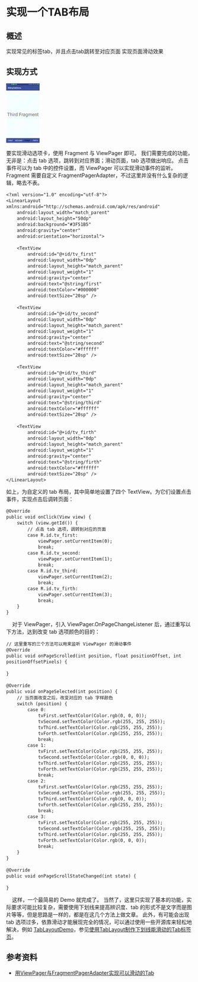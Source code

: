 # 实现一个TAB布局

## 概述

实现常见的标签tab，并且点击tab跳转至对应页面
实现页面滑动效果

## 实现方式

<img src="https://github.com/Zhai-Wang/BaiduIfeDemo/blob/master/Android/SlidingTabDemo/screenshots/1.gif"/>

要实现滑动选项卡，使用 Fragment 与 ViewPager 即可。
我们需要完成的功能，无非是：点击 tab 选项，跳转到对应界面；滑动页面，tab 选项做出响应。
点击事件可以为 tab 中的控件设置，而 ViewPager 可以实现滑动事件的监听。
Fragment 需要自定义 FragmentPagerAdapter，不过这里并没有什么复杂的逻辑，略去不表。

    <?xml version="1.0" encoding="utf-8"?>
    <LinearLayout xmlns:android="http://schemas.android.com/apk/res/android"
        android:layout_width="match_parent"
        android:layout_height="50dp"
        android:background="#3F51B5"
        android:gravity="center"
        android:orientation="horizontal">

        <TextView
            android:id="@+id/tv_first"
            android:layout_width="0dp"
            android:layout_height="match_parent"
            android:layout_weight="1"
            android:gravity="center"
            android:text="@string/first"
            android:textColor="#000000"
            android:textSize="20sp" />

        <TextView
            android:id="@+id/tv_second"
            android:layout_width="0dp"
            android:layout_height="match_parent"
            android:layout_weight="1"
            android:gravity="center"
            android:text="@string/second"
            android:textColor="#ffffff"
            android:textSize="20sp" />

        <TextView
            android:id="@+id/tv_third"
            android:layout_width="0dp"
            android:layout_height="match_parent"
            android:layout_weight="1"
            android:gravity="center"
            android:text="@string/third"
            android:textColor="#ffffff"
            android:textSize="20sp" />

        <TextView
            android:id="@+id/tv_firth"
            android:layout_width="0dp"
            android:layout_height="match_parent"
            android:layout_weight="1"
            android:gravity="center"
            android:text="@string/firth"
            android:textColor="#ffffff"
            android:textSize="20sp" />
    </LinearLayout>

如上，为自定义的 tab 布局，其中简单地设置了四个 TextView。为它们设置点击事件，实现点击后调转页面：

    @Override
    public void onClick(View view) {
        switch (view.getId()) {
            // 点击 tab 选项，调转到对应的页面
            case R.id.tv_first:
                viewPager.setCurrentItem(0);
                break;
            case R.id.tv_second:
                viewPager.setCurrentItem(1);
                break;
            case R.id.tv_third:
                viewPager.setCurrentItem(2);
                break;
            case R.id.tv_firth:
                viewPager.setCurrentItem(3);
                break;
        }
    }
    
对于 ViewPager，引入 ViewPager.OnPageChangeListener 后，通过重写以下方法，达到改变 tab 选项颜色的目的：

    // 这里重写的三个方法可以用来监听 ViewPager 的滑动事件
    @Override
    public void onPageScrolled(int position, float positionOffset, int positionOffsetPixels) {

    }

    @Override
    public void onPageSelected(int position) {
        // 当页面改变之后，改变对应的 tab 字样颜色
        switch (position) {
            case 0:
                tvFirst.setTextColor(Color.rgb(0, 0, 0));
                tvSecond.setTextColor(Color.rgb(255, 255, 255));
                tvThird.setTextColor(Color.rgb(255, 255, 255));
                tvForth.setTextColor(Color.rgb(255, 255, 255));
                break;
            case 1:
                tvFirst.setTextColor(Color.rgb(255, 255, 255));
                tvSecond.setTextColor(Color.rgb(0, 0, 0));
                tvThird.setTextColor(Color.rgb(255, 255, 255));
                tvForth.setTextColor(Color.rgb(255, 255, 255));
                break;
            case 2:
                tvFirst.setTextColor(Color.rgb(255, 255, 255));
                tvSecond.setTextColor(Color.rgb(255, 255, 255));
                tvThird.setTextColor(Color.rgb(0, 0, 0));
                tvForth.setTextColor(Color.rgb(255, 255, 255));
                break;
            case 3:
                tvFirst.setTextColor(Color.rgb(255, 255, 255));
                tvSecond.setTextColor(Color.rgb(255, 255, 255));
                tvThird.setTextColor(Color.rgb(255, 255, 255));
                tvForth.setTextColor(Color.rgb(0, 0, 0));
                break;
        }
    }

    @Override
    public void onPageScrollStateChanged(int state) {

    }
    
这样，一个最简易的 Demo 就完成了。
当然了，这里只实现了基本的功能，实际要求可能比较复杂，需要使用下划线来提高辨识度、tab 的形式不是文字而是图片等等，但是思路是一样的，都是在这几个方法上做文章。
此外，有可能会出现 tab 选项过多，依靠滑动才能展现完全的情况，可以通过使用一些开源库来轻松地解决，例如 [TabLayoutDemo](https://github.com/Zhai-Wang/BaiduIfeDemo/tree/master/Android/SlidingTabDemo/tablayoutdemo/src/main)，参见[使用TabLayout制作下划线能滑动的Tab标签页](http://blog.csdn.net/zhuwentao2150/article/details/52279133)。

## 参考资料

* [用ViewPager与FragmentPagerAdapter实现可以滑动的Tab](http://blog.csdn.net/mouzhai/article/details/52304196)
